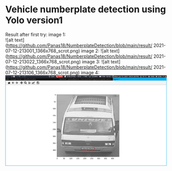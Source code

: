 # Vehicle numberplate detection using Yolo version1
Result after first try:
image 1:		
![alt text](https://github.com/Panas18/NumberplateDetection/blob/main/result/
2021-07-12-213001_1366x768_scrot.png)
image 2:
![alt text](https://github.com/Panas18/NumberplateDetection/blob/main/result/
2021-07-12-213022_1366x768_scrot.png)
image 3:
![alt text](https://github.com/Panas18/NumberplateDetection/blob/main/result/
2021-07-12-213106_1366x768_scrot.png)
image 4:
![alt text](https://github.com/Panas18/NumberplateDetection/blob/main/result/2021-07-12-213128_1366x768_scrot.png)

